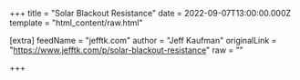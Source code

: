 
+++
title = "Solar Blackout Resistance"
date = 2022-09-07T13:00:00.000Z
template = "html_content/raw.html"

[extra]
feedName = "jefftk.com"
author = "Jeff Kaufman"
originalLink = "https://www.jefftk.com/p/solar-blackout-resistance"
raw = ""

+++


